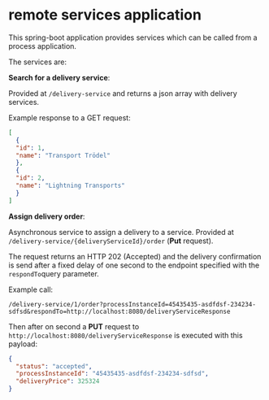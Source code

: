 # remote services application

This spring-boot application provides services which can be called from a process application.

The services are:

**Search for a delivery service**:

Provided at `/delivery-service` and returns a json array with delivery services.

Example response to a GET request:

```json
[
  {
  "id": 1,
  "name": "Transport Trödel"
  },
  {
  "id": 2,
  "name": "Lightning Transports"
  }
]
```

**Assign delivery order**:

Asynchronous service to assign a delivery to a service. 
Provided at `/delivery-service/{deliveryServiceId}/order` (**Put** request).

The request returns an HTTP 202 (Accepted) and
the delivery confirmation is send after a fixed delay of one second to the endpoint specified with the `respondTo`query parameter.

Example call:

```
/delivery-service/1/order?processInstanceId=45435435-asdfdsf-234234-sdfsd&respondTo=http://localhost:8080/deliveryServiceResponse
```

Then after on second a **PUT** request to `http://localhost:8080/deliveryServiceResponse` is executed with this payload:

````json
{
  "status": "accepted",
  "processInstanceId": "45435435-asdfdsf-234234-sdfsd",
  "deliveryPrice": 325324
}
````

